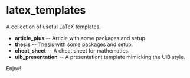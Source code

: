 # latex_templates 

A collection of useful LaTeX templates.

* **article_plus** -- Article with some packages and setup.
* **thesis** -- Thesis with some packages and setup.
* **cheat_sheet** -- A cheat sheet for mathematics.
* **uib_presentation** -- A presentationt template mimicking the UiB style.

Enjoy!
